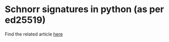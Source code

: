 # Schnorr signatures in python (as per ed25519)
Find the related article [here](https://medium.com/casperblockchain/elliptic-curve-digital-signatures-1-4a5874c8d372)
